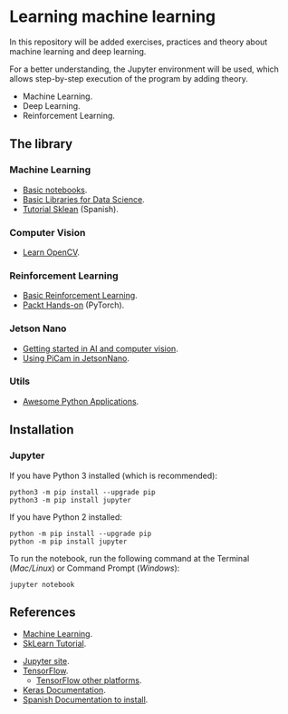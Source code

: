 # Learning machine learning

In this repository will be added exercises, practices and theory about machine learning and deep learning.

For a better understanding, the Jupyter environment will be used, which allows step-by-step execution of the program by adding theory.

- Machine Learning.
- Deep Learning.
- Reinforcement Learning.

## The library

### Machine Learning

- [Basic notebooks](https://github.com/correaleyval/ML-Notebooks).
- [Basic Libraries for Data Science](https://jakevdp.github.io/PythonDataScienceHandbook/).
- [Tutorial Sklean](https://github.com/pagutierrez/tutorial-sklearn) (Spanish).

### Computer Vision

- [Learn OpenCV](https://github.com/spmallick/learnopencv).

### Reinforcement Learning

- [Basic Reinforcement Learning](https://github.com/vmayoral/basic_reinforcement_learning).
- [Packt Hands-on](https://github.com/PacktPublishing/Hands-On-Reinforcement-Learning-with-Python) (PyTorch).

### Jetson Nano
- [Getting started in AI and computer vision](https://towardsdatascience.com/getting-started-in-ai-and-computer-vision-with-nvidia-jetson-nano-df2cacbd291c).
- [Using PiCam in JetsonNano](https://www.jetsonhacks.com/2019/04/02/jetson-nano-raspberry-pi-camera/).

### Utils

- [Awesome Python Applications](https://github.com/mahmoud/awesome-python-applications).

## Installation

### Jupyter

If you have Python 3 installed (which is recommended):

```
python3 -m pip install --upgrade pip
python3 -m pip install jupyter
```

If you have Python 2 installed:

```
python -m pip install --upgrade pip
python -m pip install jupyter
```

To run the notebook, run the following command at the Terminal (*Mac/Linux*) or Command Prompt (*Windows*):

```
jupyter notebook
```

## References

- [Machine Learning](https://github.com/masinoa/machine_learning).
- [SkLearn Tutorial](https://github.com/jakevdp/sklearn_tutorial/tree/master/notebooks).
* [Jupyter site](http://jupyter.org/install).
* [TensorFlow](https://www.tensorflow.org/install/install_linux).
  * [TensorFlow other platforms](https://www.tensorflow.org/install/).
* [Keras Documentation](https://keras.io/#installation).
* [Spanish Documentation to install](https://medium.com/@msantana.castolo/guia-de-instalaci%C3%B3n-de-keras-con-tensorflow-5f2dab1a3b5f).
